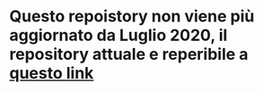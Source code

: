 # Questo repoistory non viene più aggiornato da Luglio 2020, il repository attuale e reperibile a [questo link](https://gitlab.com/SMERM/BN-Tedesco)
